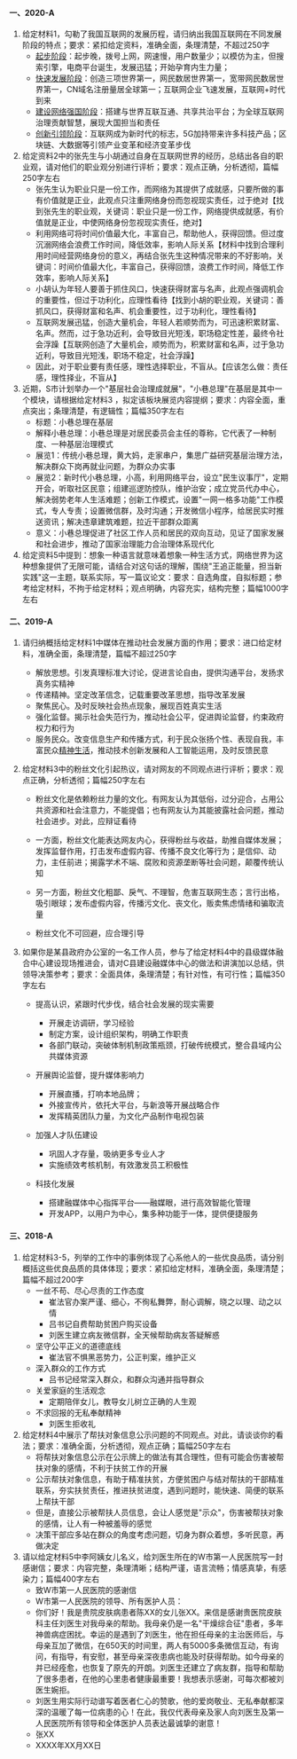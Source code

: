 #### 一、2020-A

1. 给定材料1，勾勒了我国互联网的发展历程，请归纳出我国互联网在不同发展阶段的特点；要求：紧扣给定资料，准确全面，条理清楚，不超过250字
   - <u>起步阶段</u>：起步晚，拨号上网，网速慢，用户数量少；以模仿为主，但搜索引擎，电商平台诞生，发展迅猛；开始孕育内生力量；
   - <u>快速发展阶段</u>：创造三项世界第一，网民数居世界第一，宽带网民数居世界第一，CN域名注册量居全球第一；互联网企业飞速发展，互联网+时代到来
   - <u>建设网络强国阶段</u>：搭建与世界互联互通、共享共治平台；为全球互联网治理贡献智慧，展现大国担当和责任
   - <u>创新引领阶段</u>：互联网成为新时代的标志，5G加持带来许多科技产品；区块链、大数据等引领产业变革和经济变革步伐
2. 给定资料2中的张先生与小胡通过自身在互联网世界的经历，总结出各自的职业观，请对他们的职业观分别进行评析；要求：观点正确，分析透彻，篇幅250字左右
   - 张先生认为职业只是一份工作，而网络为其提供了成就感，只要所做的事有价值就是正业，此观点只注重网络身份而忽视现实责任，过于绝对【找到张先生的职业观，关键词：职业只是一份工作，网络提供成就感，有价值就是正业，中使网络身份忽视现实责任，绝对】
   - 利用网络可将时间价值最大化，丰富自己，帮助他人，获得回馈。但过度沉溺网络会浪费工作时间，降低效率，影响人际关系【材料中找到合理利用时间经营网络身份的意义，再结合张先生这种情况带来的不好影响，关键词：时间价值最大化，丰富自己，获得回馈，浪费工作时间，降低工作效率，影响人际关系】
   - 小胡认为年轻人要善于抓住风口，快速获得财富与名声，此观点强调机会的重要性，但过于功利化，应理性看待【找到小胡的职业观，关键词：善抓风口，获得财富和名声、机会重要性，过于功利化，理性看待】
   - 互联网发展迅猛，创造大量机会，年轻人若顺势而为，可迅速积累财富、名声。然而，过于急功近利，会导致目光短浅，职场稳定性差，最终令社会浮躁【互联网创造了大量机会，顺势而为，积累财富和名声，过于急功近利，导致目光短浅，职场不稳定，社会浮躁】
   - 因此，对于职业要有责任感，理性选择职业，不盲从。【应该怎么做：责任感，理性择业，不盲从】
3. 近期，S市计划举办一个"基层社会治理成就展"，"小巷总理"在基层是其中一个模块，请根据给定材料3 ，拟定该板块展览内容提纲；要求：内容全面，重点突出；条理清楚，有逻辑性；篇幅350字左右
   - 标题：小巷总理在基层
   - 解释小巷总理：小巷总理是对居民委员会主任的尊称，它代表了一种制度、一种基层治理模式
   - 展览1：传统小巷总理，黄大妈，走家串户，集思广益研究基层治理方法，解决群众下岗再就业问题，为群众办实事
   - 展览2：新时代小巷总理，小高，利用网络平台，设立"民生议事厅"，定期开会，听取社区民意；组建巡逻防控队，维护治安；成立党员代办中心，解决弱势老年人生活难题；创新工作模式，设置"一网一格多功能"工作模式，专人专责；设置微信群，及时沟通；开发微信小程序，给居民实时推送资讯；解决违章建筑难题，拉近干部群众距离
   - 意义：小巷总理促进了社区工作人员和居民的双向互动，见证了国家发展和社会进步，推动了国家治理能力合治理体系现代化
4. 给定资料5中提到：想象一种语言就意味着想象一种生活方式，网络世界为这种想象提供了无限可能，请结合对这句话的理解，围绕"王追正能量，担当新实践"这一主题，联系实际，写一篇议论文：要求：自选角度，自拟标题；参考给定材料，不拘于给定材料；观点明确，内容充实，结构完整；篇幅1000字左右



#### 二、2019-A

1. 请归纳概括给定材料1中媒体在推动社会发展方面的作用；要求：进口给定材料，准确全面，条理清楚，篇幅不超过250字

   - 解放思想。引发真理标准大讨论，促进言论自由，提供沟通平台，发扬求真务实精神
   - 传递精神。坚定改革信念，记载重要改革思想，指导改革发展
   - 聚焦民心。及时反映社会热点现象，展现百姓真实生活
   - 强化监督。揭示社会失范行为，推动社会公平，促进舆论监督，约束政府权力和行为
   - 服务民众。改变信息生产和传播方式，利于民众张扬个性、表现自我，丰富民众<u>精神生活</u>，推动技术创新发展和人工智能运用，及时反馈民意

2. 给定材料3中的粉丝文化引起热议，请对网友的不同观点进行评析；要求：观点正确，分析透彻；篇幅250字左右

   - 粉丝文化是依赖粉丝力量的文化。有网友认为其低俗，过分迎合，占用公共资源和社会注意力，不能提倡；也有网友认为其能披露社会问题，推动社会进步。对此，应辩证看待

   - 一方面，粉丝文化能表达网友内心，获得粉丝与收益，助推自媒体发展；发挥监督作用，打击发布虚假内容、传播不良文化等行为；是信仰、动力，主任前进；揭露学术不端、腐败和资源垄断等社会问题，颠覆传统认知
   - 另一方面，粉丝文化粗鄙、戾气、不理智，危害互联网生态；言行出格，吸引眼球；发布虚假内容，传播污文化、丧文化，贩卖焦虑情绪和骗取流量
   - 粉丝文化不可回避，应合理引导

3. 如果你是某县政府办公室的一名工作人员，参与了给定材料4中的县级媒体融合中心建设现场推进会，请对C县建设融媒体中心的做法和讲演加以总结，供领导决策参考；要求：全面具体，条理清楚；有针对性，有可行性；篇幅350字左右

   - 提高认识，紧跟时代步伐，结合社会发展的现实需要
     - 开展走访调研，学习经验
     - 制定方案，设计组织架构，明确工作职责
     - 各部门联动，突破体制机制政策瓶颈，打破传统模式，整合县域内公共媒体资源

   - 开展舆论监督，提升媒体影响力
     - 开展直播，打响本地品牌；
     - 外接宣传片，依托大平台，与新浪等开展战略合作
     - 发挥精英团队力量，为文化产品制作电视包装
   - 加强人才队伍建设
     - 巩固人才存量，吸纳更多专业人才
     - 实施绩效考核机制，有效激发员工积极性
   - 科技化发展
     - 搭建融媒体中心指挥平台——融媒眼，进行高效智能化管理
     - 开发APP，以用户为中心，集多种功能于一体，提供便捷服务

 #### 三、2018-A

  1. 给定材料3-5，列举的工作中的事例体现了心系他人的一些优良品质，请分别概括这些优良品质的具体体现；要求：紧扣给定材料，准确全面，条理清楚；篇幅不超过200字
     - 一丝不苟、尽心尽责的工作态度
       - 崔法官办案严谨、细心，不徇私舞弊，耐心调解，晓之以理、动之以情
       - 吕书记自费帮助贫困户购买设备
       - 刘医生建立病友微信群，全天候帮助病友答疑解惑
     - 坚守公平正义的道德底线
       - 崔法官不惧黑恶势力，公正判案，维护正义
     - 深入群众的工作方式
       - 吕书记经常深入群众，和群众沟通并指导群众
     - 关爱家庭的生活观念
       - 定期陪伴女儿，教导女儿树立正确的人生观
     - 不求回报的无私奉献精神
       - 刘医生拒收礼
  2. 给定材料4中展示了帮扶对象信息公示问题的不同观点。对此，请谈谈你的看法；要求：准确全面，分析透彻，观点正确；篇幅250字左右
     - 将帮扶对象信息公示在公示牌上的做法有其合理性，但有可能会伤害被帮扶对象的感情，不利于扶贫工作的开展
     - 公示帮扶对象信息，有助于精准扶贫，方便贫困户与结对帮扶的干部精准联系，夯实扶贫责任，推进扶贫进度，遇到问题时，能快速、简便的联系上帮扶干部
     - 但是，直接公示被帮扶人员信息，会让人感觉是"示众"，伤害被帮扶对象的感情，让人有一种被羞辱的感觉
     - 决策干部应多站在群众的角度考虑问题，切身为群众着想，多听民意，再做决定
  3. 请以给定材料5中李阿姨女儿名义，给刘医生所在的W市第一人民医院写一封感谢信；要求：内容完整，条理清晰；结构严谨，语言流畅；情感真挚，有感染力；篇幅400字左右
     - 致W市第一人民医院的感谢信
     - W市第一人民医院的领导、所有医护人员：
     - 你们好！我是贵院皮肤病患者陈XX的女儿张XX。来信是感谢贵医院皮肤科主任刘医生对我母亲的帮助。我母亲仍是一名"干燥综合征"患者，多年神兽病症困扰。幸运的是遇到了刘医生，他在担任母亲的主治医师后，与母亲互加了微信，在650天的时间里，两人有5000多条微信互动，有询问，有指导，有安慰，甚至母亲深夜患病也能及时获得帮助。如今母亲的并已经痊愈，也恢复了原先的开朗。刘医生还建立了病友群，指导和帮助了很多患者，在他的心里患者健康最重要！我想表示感谢，可每次都被刘医生婉拒。
     - 刘医生用实际行动谱写着医者仁心的赞歌，他的爱岗敬业、无私奉献都深深的温暖了每一位病患的心！在此，我仅代表母亲及家人向刘医生及第一人民医院所有领导和全体医护人员表达最诚挚的谢意！
     - 张XX
     - XXXX年XX月XX日

